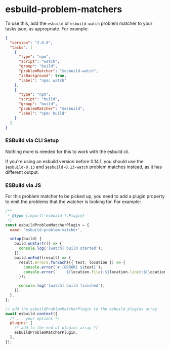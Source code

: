 # esbuild-problem-matchers

To use this, add the `esbuild` or `esbuild-watch` problem matcher to your tasks.json, as appropriate. For example:

```json
{
  "version": "2.0.0",
  "tasks": [
    {
      "type": "npm",
      "script": "watch",
      "group": "build",
      "problemMatcher": "$esbuild-watch",
      "isBackground": true,
      "label": "npm: watch"
    },
    {
      "type": "npm",
      "script": "build",
      "group": "build",
      "problemMatcher": "$esbuild",
      "label": "npm: build"
    }
  ]
}
```

### ESBuild via CLI Setup

Nothing more is needed for this to work with the esbuild cli.

If you're using an esbuild version before 0.14.1, you should use the `$esbuild-0.13` and `$esbuild-0.13-watch` problem matches instead, as it has different output.

### ESBuild via JS

For this problem matcher to be picked up, you need to add a plugin property to emit the problems that the watcher is looking for. For example:

```js
/**
 * @type {import('esbuild').Plugin}
 */
const esbuildProblemMatcherPlugin = {
  name: 'esbuild-problem-matcher',

  setup(build) {
    build.onStart(() => {
      console.log('[watch] build started');
    });
    build.onEnd((result) => {
      result.errors.forEach(({ text, location }) => {
        console.error(`✘ [ERROR] ${text}`);
        console.error(`    ${location.file}:${location.line}:${location.column}`);
      });

      console.log('[watch] build finished');
    });
  },
};

// add the esbuildProblemMatcherPlugin to the esbuild plugins array
await esbuild.context({
  /* ... your options */
  plugins: [
    /* add to the end of plugins array */
    esbuildProblemMatcherPlugin,
  ],
});
```
